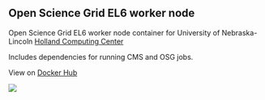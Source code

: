 Open Science Grid EL6 worker node
---------------------------------

Open Science Grid EL6 worker node container for University of Nebraska-Lincoln [Holland Computing Center](http://hcc.unl.edu/)

Includes dependencies for running CMS and OSG jobs.

View on [Docker Hub](https://hub.docker.com/r/unlhcc/osg-wn-el6/)

[![](https://images.microbadger.com/badges/version/unlhcc/osg-wn-el6.svg)](https://microbadger.com/images/unlhcc/osg-wn-el6 "Get your own version badge on microbadger.com")

